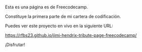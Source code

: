 Esta es una página es de Freecodecamp.

Constituye la primera parte de mi cartera de codificación.

Puedes ver este proyecto en vivo en la siguiente URL:

https://rfbs23.github.io/jimi-hendrix-tribute-page-freecodecamp/

¡Disfrutar!

